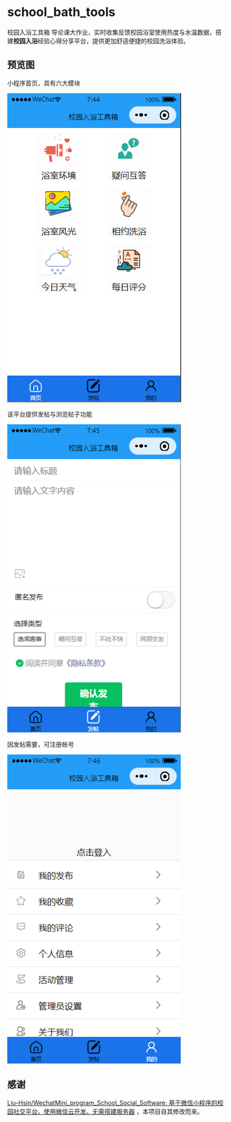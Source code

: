 # school_bath_tools
校园入浴工具箱
导论课大作业，实时收集反馈校园浴室使用热度与水温数据，搭建**校园入浴**经验心得分享平台，提供更加舒适便捷的校园洗浴体验。

## 预览图
小程序首页，具有六大模块

![index](/index.png "首页")

该平台提供发帖与浏览帖子功能

![issuance](/issuance.png "发帖")

因发帖需要，可注册帐号

![login](/login.png "登录")

## 感谢
[Liu-Hsin/WechatMini_program_School_Social_Software: 基于微信小程序的校园社交平台，使用微信云开发。无需搭建服务器](https://github.com/Liu-Hsin/WechatMini_program_School_Social_Software) ，本项目自其修改而来。
